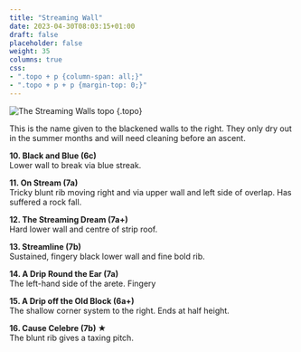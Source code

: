 ```yaml
---
title: "Streaming Wall"
date: 2023-04-30T08:03:15+01:00
draft: false
placeholder: false
weight: 35
columns: true
css:
- ".topo + p {column-span: all;}"
- ".topo + p + p {margin-top: 0;}"
---
```




![The Streaming Walls topo](/img/peak/matlock/Streaming-Walls-copy.jpg)
{.topo}

This is the name given to the blackened walls to the right. They only dry out in the summer months and will need cleaning before an ascent.

**10\. Black and Blue (6c)**  
Lower wall to break via blue streak.

**11\. On Stream (7a)**  
Tricky blunt rib moving right and via upper wall and left side of overlap. Has suffered a rock fall.

**12\. The Streaming Dream (7a+)**  
Hard lower wall and centre of strip roof.

**13\. Streamline (7b)**  
Sustained, fingery black lower wall and fine bold rib.

**14\. A Drip Round the Ear (7a)**  
The left-hand side of the arete. Fingery

**15\. A Drip off the Old Block (6a+)**  
The shallow corner system to the right. Ends at half height.

**16\. Cause Celebre (7b) ★**  
The blunt rib gives a taxing pitch.